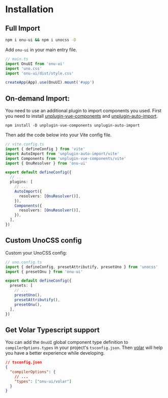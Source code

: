 # Installation
## Full Import

```bash
npm i onu-ui && npm i unocss -D
```
Add `onu-ui` in your main entry file.

```ts
// main.ts
import OnuUI from 'onu-ui'
import 'uno.css'
import 'onu-ui/dist/style.css'

createApp(App).use(OnuUI).mount('#app')
```

## On-demand Import:

You need to use an additional plugin to import components you used. First you need to install [unplugin-vue-components](https://www.npmjs.com/package/unplugin-vue-components) and [unplugin-auto-import](https://www.npmjs.com/package/unplugin-auto-import).

```shell
npm install -D unplugin-vue-components unplugin-auto-import
```

Then add the code below into your Vite config file.

```ts
// vite.config.ts
import { defineConfig } from 'vite'
import AutoImport from 'unplugin-auto-import/vite'
import Components from 'unplugin-vue-components/vite'
import { OnuResolver } from 'onu-ui'

export default defineConfig({
  // ...
  plugins: [
    // ...
    AutoImport({
      resolvers: [OnuResolver()],
    }),
    Components({
      resolvers: [OnuResolver()],
    }),
  ],
})
```

## Custom UnoCSS config

Custom your UnoCSS config:
```ts
// uno.config.ts
import { defineConfig, presetAttributify, presetUno } from 'unocss'
import { presetOnu } from 'onu-ui'

export default defineConfig({
  presets: [
    // ...
    presetUno(),
    presetAttributify(),
    presetOnu(),
  ],
})
```

## Get Volar Typescript support

You can add the `OnuUI` global component type definition to `compilerOptions.types` in your project's `tsconfig.json`. Then [volar](https://github.com/johnsoncodehk/volar) will help you have a better experience while developing.

```json
// tsconfig.json
{
  "compilerOptions": {
    // ...
    "types": ["onu-ui/volar"]
  }
}
```

